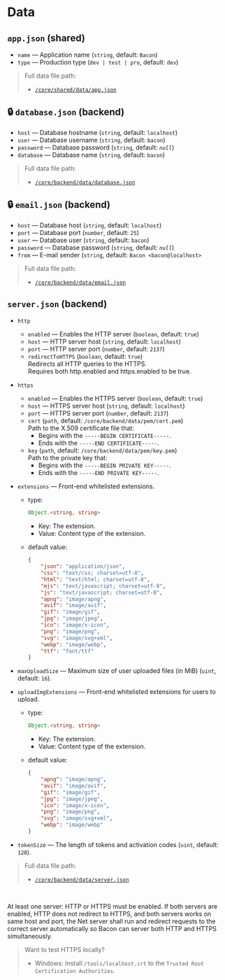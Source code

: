 # Data
## `app.json` (shared)
- `name` — Application name (`string`, default: `Bacon`)
- `type` — Production type (`dev | test | pro`, default: `dev`)

> Full data file path:
> - [`/core/shared/data/app.json`](/modules/core/shared/data/app.json)

## 🔒 `database.json` (backend)
- `host` — Database hostname (`string`, default: `localhost`)
- `user` — Database username (`string`, default: `bacon`)
- `password` — Database password (`string`, default: *`null`*)
- `database` — Database name (`string`, default: `bacon`)

> Full data file path:
> - [`/core/backend/data/database.json`](/modules/core/backend/data/database.json)

## 🔒 `email.json` (backend)
- `host` — Database host (`string`, default: `localhost`)
- `port` — Database port (`number`, default: `25`)
- `user` — Database user (`string`, default: `bacon`)
- `password` — Database password (`string`, default: *`null`*)
- `from` — E-mail sender (`string`, default: `Bacon <bacon@localhost>`

> Full data file path:
> - [`/core/backend/data/email.json`](/modules/core/backend/data/email.json)

## `server.json` (backend)
- `http`

	- `enabled` — Enables the HTTP server (`boolean`, default: `true`)
	- `host` — HTTP server host (`string`, default: `localhost`)
	- `port` — HTTP server port (`number`, default: `2137`)
	- `redirectToHTTPS` (`boolean`, default: `true`) <br>
		Redirects all HTTP queries to the HTTPS. <br>
		Requires both http.enabled and https.enabled to be true.

- `https`

	- `enabled` — Enables the HTTPS server (`boolean`, default: `true`)
	- `host` — HTTPS server host (`string`, default: `localhost`)
	- `port` — HTTPS server port (`number`, default: `2137`)
	- `cert` (`path`, default: `/core/backend/data/pem/cert.pem`) <br>
		Path to the X.509 certificate file that:
		- Begins with the `-----BEGIN CERTIFICATE-----`.
		- Ends with the `-----END CERTIFICATE-----`.
	- `key` (`path`, default: `/core/backend/data/pem/key.pem`) <br>
		Path to the private key that:
		- Begins with the `-----BEGIN PRIVATE KEY-----`.
		- Ends with the `-----END PRIVATE KEY-----`.

- `extensions` — Front-end whitelisted extensions.

	- type:

		```ts
		Object.<string, string>
		```

		- Key: The extension.
		- Value: Content type of the extension.

	- default value:

		```json
		{
			"json": "application/json",
			"css": "text/css; charset=utf-8",
			"html": "text/html; charset=utf-8",
			"mjs": "text/javascript; charset=utf-8",
			"js": "text/javascript; charset=utf-8",
			"apng": "image/apng",
			"avif": "image/avif",
			"gif": "image/gif",
			"jpg": "image/jpeg",
			"ico": "image/x-icon",
			"png": "image/png",
			"svg": "image/svg+xml",
			"webp": "image/webp",
			"ttf": "font/ttf"
		}
		```

- `maxUploadSize` — Maximum size of user uploaded files (in MiB) (`uint`, default: `16`).
- `uploadImgExtensions` — Front-end whitelisted extensions for users to upload.

	- type:

		```ts
		Object.<string, string>
		```

		- Key: The extension.
		- Value: Content type of the extension.

	- default value:

		```json
		{
			"apng": "image/apng",
			"avif": "image/avif",
			"gif": "image/gif",
			"jpg": "image/jpeg",
			"ico": "image/x-icon",
			"png": "image/png",
			"svg": "image/svg+xml",
			"webp": "image/webp"
		}
		```

- `tokenSize` — The length of tokens and activation codes (`uint`, default: `128`).

> Full data file path:
> - [`/core/backend/data/server.json`](/modules/core/backend/data/server.json)

<br>

At least one server: HTTP or HTTPS must be enabled. If both servers are enabled, HTTP does not redirect to HTTPS, and both servers works on same host and port, the Net server shall run and redirect requests to the correct server automatically so Bacon can server both HTTP and HTTPS simultaneously.

> Want to test HTTPS locally?
> - Windows:
> 	Install `/tools/localhost.crt` to the `Trusted Root Certification Authorities`.